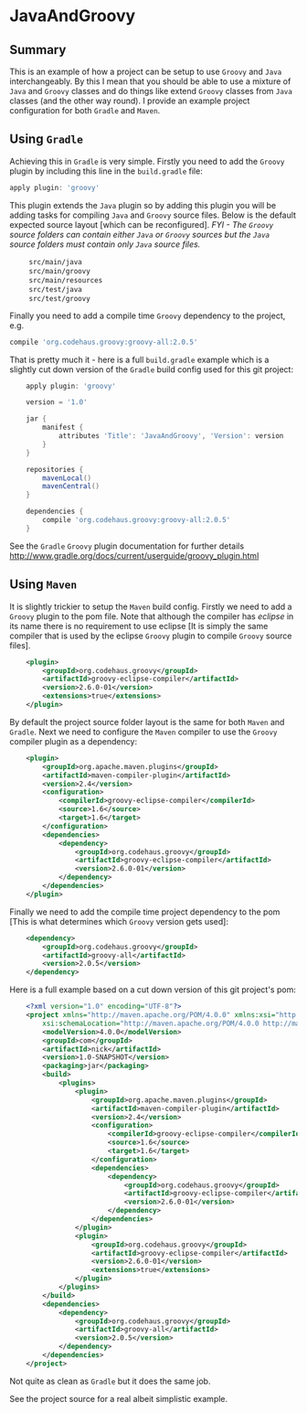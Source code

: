 JavaAndGroovy
=============

Summary
-------

This is an example of how a project can be setup to use <code>Groovy</code> and <code>Java</code> interchangeably.
By this I mean that you should be able to use a mixture of <code>Java</code> and <code>Groovy</code> classes and
do things like extend <code>Groovy</code> classes from <code>Java</code> classes (and the other way round). I provide an
example project configuration for both <code>Gradle</code> and <code>Maven</code>.

Using <code>Gradle</code>
------------

Achieving this in <code>Gradle</code> is very simple. Firstly you need to add the <code>Groovy</code> plugin
by including this line in the <code>build.gradle</code> file:

```groovy
apply plugin: 'groovy'
```

This plugin extends the <code>Java</code> plugin so by adding this plugin you will be adding tasks for compiling
<code>Java</code> and <code>Groovy</code> source files. Below is the default expected source layout
[which can be reconfigured]. <em>FYI - The <code>Groovy</code> source folders can contain either <code>Java</code> or
<code>Groovy</code> sources but the <code>Java</code> source folders must contain only <code>Java</code> source files.</em>
<pre>
	<code>src/main/java</code>
	<code>src/main/groovy</code>
	<code>src/main/resources</code>
	<code>src/test/java</code>
	<code>src/test/groovy</code>
</pre>
Finally you need to add a compile time <code>Groovy</code> dependency to the project, e.g.
```groovy
compile 'org.codehaus.groovy:groovy-all:2.0.5'
```

That is pretty much it - here is a full <code>build.gradle</code> example which is a slightly cut down version of the
<code>Gradle</code> build config used for this git project:

```groovy
	apply plugin: 'groovy'

	version = '1.0'

	jar {
		manifest {
			attributes 'Title': 'JavaAndGroovy', 'Version': version
		}
	}

	repositories {
		mavenLocal()
		mavenCentral()
	}

	dependencies {
		compile 'org.codehaus.groovy:groovy-all:2.0.5'
	}
```
See the <code>Gradle</code> <code>Groovy</code> plugin documentation for further details <http://www.gradle.org/docs/current/userguide/groovy_plugin.html>

Using <code>Maven</code>
------------------------
It is slightly trickier to setup the <code>Maven</code> build config. Firstly we need to add a <code>Groovy</code> plugin to
the pom file. Note that although the compiler has <em>eclipse</em> in its name there is no requirement to use eclipse [It is simply
the same compiler that is used by the eclipse <code>Groovy</code> plugin to compile <code>Groovy</code> source files].
```xml
	<plugin>
		<groupId>org.codehaus.groovy</groupId>
		<artifactId>groovy-eclipse-compiler</artifactId>
		<version>2.6.0-01</version>
		<extensions>true</extensions>
	</plugin>
```
By default the project source folder layout is the same for both <code>Maven</code> and <code>Gradle</code>. Next we need
to configure the <code>Maven</code> compiler to use the <code>Groovy</code> compiler plugin as a dependency:
```xml
	<plugin>
		<groupId>org.apache.maven.plugins</groupId>
		<artifactId>maven-compiler-plugin</artifactId>
		<version>2.4</version>
		<configuration>
			<compilerId>groovy-eclipse-compiler</compilerId>
			<source>1.6</source>
			<target>1.6</target>
		</configuration>
		<dependencies>
			<dependency>
				<groupId>org.codehaus.groovy</groupId>
				<artifactId>groovy-eclipse-compiler</artifactId>
				<version>2.6.0-01</version>
			</dependency>
		</dependencies>
	</plugin>
```
Finally we need to add the compile time project dependency to the pom [This is what determines which <code>Groovy</code>
version gets used]:
```xml
	<dependency>
		<groupId>org.codehaus.groovy</groupId>
		<artifactId>groovy-all</artifactId>
		<version>2.0.5</version>
	</dependency>
```

Here is a full example based on a cut down version of this git project's pom:
```xml
	<?xml version="1.0" encoding="UTF-8"?>
	<project xmlns="http://maven.apache.org/POM/4.0.0" xmlns:xsi="http://www.w3.org/2001/XMLSchema-instance"
		xsi:schemaLocation="http://maven.apache.org/POM/4.0.0 http://maven.apache.org/xsd/maven-4.0.0.xsd">
		<modelVersion>4.0.0</modelVersion>
		<groupId>com</groupId>
		<artifactId>nick</artifactId>
		<version>1.0-SNAPSHOT</version>
		<packaging>jar</packaging>
		<build>
			<plugins>
				<plugin>
					<groupId>org.apache.maven.plugins</groupId>
					<artifactId>maven-compiler-plugin</artifactId>
					<version>2.4</version>
					<configuration>
						<compilerId>groovy-eclipse-compiler</compilerId>
						<source>1.6</source>
						<target>1.6</target>
					</configuration>
					<dependencies>
						<dependency>
							<groupId>org.codehaus.groovy</groupId>
							<artifactId>groovy-eclipse-compiler</artifactId>
							<version>2.6.0-01</version>
						</dependency>
					</dependencies>
				</plugin>
				<plugin>
					<groupId>org.codehaus.groovy</groupId>
					<artifactId>groovy-eclipse-compiler</artifactId>
					<version>2.6.0-01</version>
					<extensions>true</extensions>
				</plugin>
			</plugins>
		</build>
		<dependencies>
			<dependency>
				<groupId>org.codehaus.groovy</groupId>
				<artifactId>groovy-all</artifactId>
				<version>2.0.5</version>
			</dependency>
		</dependencies>
	</project>
```
Not quite as clean as <code>Gradle</code> but it does the same job.

See the project source for a real albeit simplistic example.